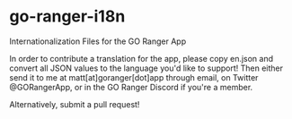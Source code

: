 # go-ranger-i18n
Internationalization Files for the GO Ranger App

In order to contribute a translation for the app, please copy en.json and convert all JSON values to the language you'd like to support! Then either send it to me at matt[at]goranger[dot]app through email, on Twitter @GORangerApp, or in the GO Ranger Discord if you're a member.

Alternatively, submit a pull request!
